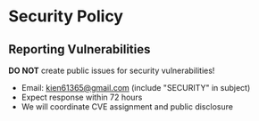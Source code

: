# Security Policy

## Reporting Vulnerabilities
**DO NOT** create public issues for security vulnerabilities!
- Email: kien61365@gmail.com (include "SECURITY" in subject)
- Expect response within 72 hours
- We will coordinate CVE assignment and public disclosure
